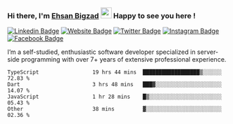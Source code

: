 ### Hi there, I'm <a href="#" target="_blank">Ehsan Bigzad</a> <img src="https://media.giphy.com/media/hvRJCLFzcasrR4ia7z/giphy.gif" width="25px" height="25px"> Happy to see you here !

[![Linkedin Badge](https://img.shields.io/badge/-LinkedIn-0e76a8?style=flat-square&logo=Linkedin&logoColor=white)](https://linkedin.com/in/EhsanBigzad)
[![Website Badge](https://img.shields.io/badge/Website-3b5998?style=flat-square&logo=google-chrome&logoColor=white)](#)
[![Twitter Badge](https://img.shields.io/badge/-Twitter-00acee?style=flat-square&logo=Twitter&logoColor=white)](https://twitter.com/EhsanBigzad)
[![Instagram Badge](https://img.shields.io/badge/-Instagram-e4405f?style=flat-square&logo=Instagram&logoColor=white)](https://instagram.com/ehsanbigzad/)
[![Facebook Badge](https://img.shields.io/badge/-Facebook-0088cc?style=flat-square&logo=Facebook&logoColor=white)](https://facebook.com/EhsanBigzad7)

I’m a self-studied, enthusiastic software developer specialized in server-side programming with over 7+ years of extensive professional experience.

<!--START_SECTION:waka-->

```text
TypeScript                 19 hrs 44 mins  ██████████████████▒░░░░░░   72.83 %
Dart                       3 hrs 48 mins   ███▓░░░░░░░░░░░░░░░░░░░░░   14.07 %
JavaScript                 1 hr 28 mins    █▒░░░░░░░░░░░░░░░░░░░░░░░   05.43 %
Other                      38 mins         ▓░░░░░░░░░░░░░░░░░░░░░░░░   02.36 %
```

<!--END_SECTION:waka-->
